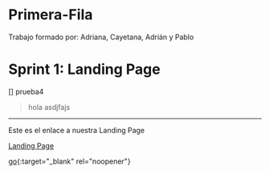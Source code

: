 # Primera-Fila

Trabajo formado por: Adriana, Cayetana, Adrián y Pablo

# Sprint 1: Landing Page
[] prueba4
>hola
>asdjfajs
---


Este es el enlace a nuestra Landing Page

[Landing Page](https://github.com/ppolo1/Primera-Fila/tree/main/Landing%20Page/P%C3%A1gina/Portada)

[go](http://stackoverflow.com){:target="_blank" rel="noopener"}
